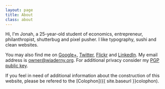 ```yaml
---
layout: page
title: About
class: about
---
```

Hi, I'm Jonah, a 25-year-old student of economics, entrepreneur, philanthropist, shutterbug and pixel pusher. I like typography, sushi and clean websites.

You may also find me on [Google+], [Twitter], [Flickr] and [LinkedIn]. My email address is <owner@wiaderny.org>. For additional privacy consider my [PGP public key](../assets/data/wiaderny.asc).

If you feel in need of additional information about the construction of this website, please be refered to the [Colophon]({{ site.baseurl }}colophon).

[Google+]: https://plus.google.com/101986038840755391471/
[Flickr]: http://www.flickr.com/wiaderny/
[LinkedIn]: http://www.linkedin.com/in/jonahwiaderny
[Twitter]: http://twitter.com/jonahwiaderny